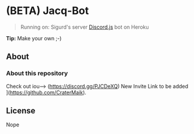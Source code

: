 # (BETA) Jacq-Bot

> Running on: Sigurd's server
[Discord.js](https://github.com/hydrabolt/discord.js) bot on Heroku

**Tip:** Make your own ;-)

## About


### About this repository

Check out iou--> (https://discord.gg/PJCDeXQ)
New Invite Link to be added
](https://github.com/CraterMaik).

## License

Nope
